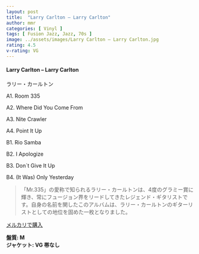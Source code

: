```yaml
---
layout: post
title:  "Larry Carlton – Larry Carlton"
author: mmr
categories: [ Vinyl ]
tags: [ Fusion Jazz, Jazz, 70s ]
image: ../assets/images/Larry Carlton – Larry Carlton.jpg
rating: 4.5
v-rating: VG
---
```


#### Larry Carlton – Larry Carlton

ラリー・カールトン

A1. Room 335

A2. Where Did You Come From

A3. Nite Crawler

A4. Point It Up

B1. Rio Samba

B2. I Apologize

B3. Don´t Give It Up

B4. (It Was) Only Yesterday

> 「Mr.335」の愛称で知られるラリー・カールトンは、4度のグラミー賞に輝き、常にフュージョン界をリードしてきたレジェンド・ギタリストです。自身の名前を関したこのアルバムは、ラリー・カールトンのギターリストとしての地位を固めた一枚となりました。

[メルカリで購入](https://jp.mercari.com/item/m14275784867)

<div class="mt-4 mb-4 d-flex align-items-center">
<strong class="mr-1">盤質: M</strong>
</div>
<div class="mt-4 mb-4 d-flex align-items-center">
<strong class="mr-1">ジャケット: VG 帯なし</strong>
</div>

